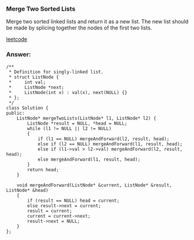 ### Merge Two Sorted Lists

Merge two sorted linked lists and return it as a new list. The new list should be made by splicing together the nodes of the first two lists.

[leetcode](https://leetcode.com/problems/merge-two-sorted-lists/description/)

### Answer:

	/**
	 * Definition for singly-linked list.
	 * struct ListNode {
	 *     int val;
	 *     ListNode *next;
	 *     ListNode(int x) : val(x), next(NULL) {}
	 * };
	 */
	class Solution {
	public:
	    ListNode* mergeTwoLists(ListNode* l1, ListNode* l2) {
	        ListNode *result = NULL, *head = NULL;
	        while (l1 != NULL || l2 != NULL)
	        {
	            if (l1 == NULL) mergeAndForward(l2, result, head);
	            else if (l2 == NULL) mergeAndForward(l1, result, head);
	            else if (l1->val > l2->val) mergeAndForward(l2, result, head);
	            else mergeAndForward(l1, result, head);
	        }
	        return head;
	    }
	    
	    void mergeAndForward(ListNode* &current, ListNode* &result, ListNode* &head)
	    {
	        if (result == NULL) head = current;
	        else result->next = current;
	        result = current;
	        current = current->next;
	        result->next = NULL;
	    }
	};